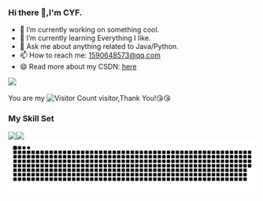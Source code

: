 ### Hi there 👋,I'm CYF.

- 🔭 I’m currently working on something cool.
- 🌱 I’m currently learning Everything I like.
- 💬 Ask me about anything related to Java/Python.
- 📫 How to reach me: 1590648573@qq.com
- 😄 Read more about my CSDN: [here](https://blog.csdn.net/cyf66666666)

![](https://github-readme-stats.vercel.app/api?username=ZkingCYF&show_icons=true&theme=radical)

You are my ![Visitor Count](https://profile-counter.glitch.me/wisdom-zhe/count.svg) visitor,Thank You!:kissing_heart::kissing_heart:

### My Skill Set

![](https://img.shields.io/badge/Java-ED8B00?style=for-the-badge&logo=openjdk&logoColor=white)![](https://img.shields.io/badge/Python-3776AB?style=for-the-badge&logo=python&logoColor=white)
![](https://raw.githubusercontent.com/yadanang/yadanang/output/github-contribution-grid-snake-dark.svg) 


